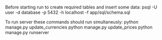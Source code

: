 Before starting run to create required tables and insert some data:
	psql -U user -d database -p 5432 -h localhost -f app/sql/schema.sql      


To run server these commands should run simultaneusly:
	python manage.py update_currencies
	python manage.py update_prices
	python manage.py runserver  